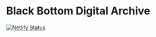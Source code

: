 # Black Bottom Digital Archive

[![Netlify Status](https://api.netlify.com/api/v1/badges/b078d568-61a1-4a46-871e-71ee17c34b12/deploy-status)](https://app.netlify.com/sites/blackbottomdigitalarchive/deploys)